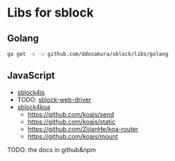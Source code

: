 # Libs for sblock

## Golang

```bash
go get -v -u github.com/ddosakura/sblock/libs/golang
```

## JavaScript

+ [sblock4js](https://github.com/ddosakura/sblock4js)
+ TODO: [sblock-web-driver]()
+ [sblock4koa](https://github.com/ddosakura/sblock4koa)
    + https://github.com/koajs/send
    + https://github.com/koajs/static
    + https://github.com/ZijianHe/koa-router
    + https://github.com/koajs/mount

TODO: the docs in github&npm

